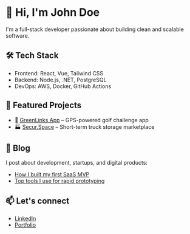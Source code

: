 # 👋 Hi, I'm John Doe

I'm a full-stack developer passionate about building clean and scalable software.

## 🛠 Tech Stack
- Frontend: React, Vue, Tailwind CSS
- Backend: Node.js, .NET, PostgreSQL
- DevOps: AWS, Docker, GitHub Actions

## 📌 Featured Projects
- 🚀 [GreenLinks App](https://yourprojectlink.com) – GPS-powered golf challenge app
- 🏭 [Secur.Space](https://yourprojectlink.com) – Short-term truck storage marketplace

## 📝 Blog
I post about development, startups, and digital products:
- [How I built my first SaaS MVP](https://yourbloglink.com)
- [Top tools I use for rapid prototyping](https://yourbloglink.com)

## 📫 Let's connect
- [LinkedIn](https://linkedin.com/in/yourprofile)
- [Portfolio](https://yourwebsite.com)
